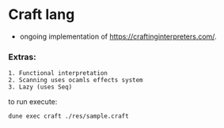 # Craft lang

- ongoing implementation of <https://craftinginterpreters.com/>.

### Extras:

    1. Functional interpretation
    2. Scanning uses ocamls effects system
    3. Lazy (uses Seq)

to run execute: 

```bash
dune exec craft ./res/sample.craft 
```
